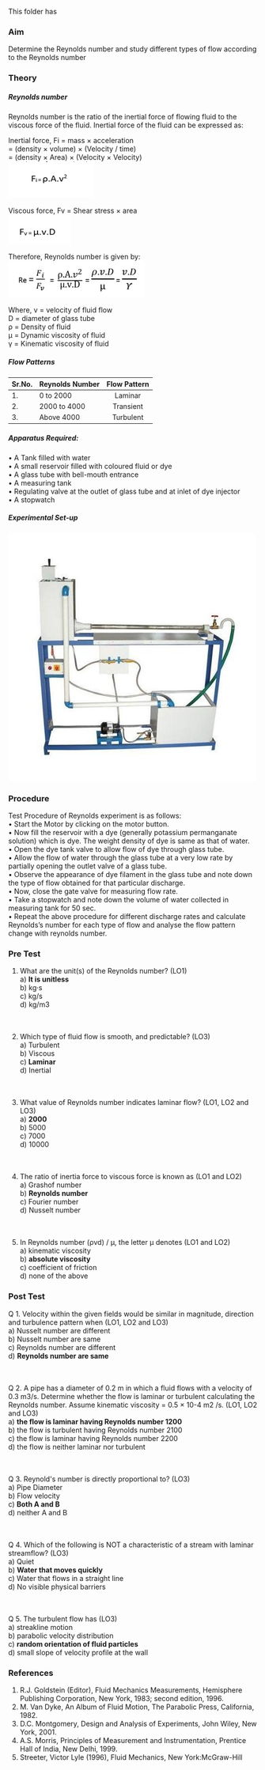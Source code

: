 This folder has 
### Aim
Determine the Reynolds number and study different types of flow according to the Reynolds number
### Theory
<h5>Reynolds number</h5> Reynolds number is the ratio of the inertial force of flowing fluid to the viscous force of the fluid. Inertial force of the fluid can be expressed as:<br>

 Inertial force, Fi = mass × acceleration<br>
                                = (density × volume) × (Velocity / time)<br>
       = (density × Area) × (Velocity × Velocity)<br>
       <img src="images/reyn-Form-1.png" />
 
Viscous force, Fv = Shear stress × area<br>
<img src="images/reyn-Form-2.png" />
 
Therefore, Reynolds number is given by:<br>
<img src="images/reyn-form-3.png" />
 
Where, v = velocity of fluid flow<br>
D = diameter of glass tube<br>
ρ = Density of fluid<br>
µ = Dynamic viscosity of fluid<br>
γ = Kinematic viscosity of fluid<br>
<h5>Flow Patterns</h5>

Sr.No. | Reynolds Number | Flow Pattern
:-- | :-- |:--:
1.| 0 to 2000| Laminar<br>
2.| 2000 to 4000| Transient<br>
3.| Above 4000| Turbulent<br>

<h5>Apparatus Required:</h5>
•	A Tank filled with water<br>
•	A small reservoir filled with coloured fluid or dye<br>
•	A glass tube with bell-mouth entrance<br>
•	A measuring tank<br>
•	Regulating valve at the outlet of glass tube and at inlet of dye injector<br>
•	A stopwatch<br>

<h5>Experimental Set-up</h5>
<img src="images/reynolds-apparatus.jpg" />

### Procedure
Test Procedure of Reynolds experiment is as follows:<br>
•	Start the Motor by clicking on the motor button.<br>
•	Now fill the reservoir with a dye (generally potassium permanganate solution) which is dye. The weight density of dye is same as that of water.<br>
•	Open the dye tank valve to allow flow of dye through glass tube.<br>
•	Allow the flow of water through the glass tube at a very low rate by partially opening the outlet valve of a glass tube.<br>
• Observe the appearance of dye filament in the glass tube and note down the type of flow obtained for that particular discharge.<br>
•	Now, close the gate valve for measuring flow rate.<br>
•	Take a stopwatch and note down the volume of water collected in measuring tank for 50 sec.<br>
•	Repeat the above procedure for different discharge rates and calculate Reynolds’s number for each type of flow and analyse the flow pattern change with reynolds number.<br>

### Pre Test
1) What are the unit(s) of the Reynolds number? (LO1)<br>
a)	<b>It is unitless </b><br>
b)	kg·s <br>
c)	kg/s <br>
d)	kg/m3 <br>
<br><br>

2) Which type of fluid flow is smooth, and predictable? (LO3)<br>
a)	Turbulent<br>
b)	Viscous<br>
c)	<b>Laminar </b><br>
d)	Inertial<br>
<br><br>

3) What value of Reynolds number indicates laminar flow? (LO1, LO2 and LO3)<br>
a)	<b>2000 </b><br>
b)	5000<br>
c)	7000<br>
d)	10000<br>
<br><br>

4) The ratio of inertia force to viscous force is known as (LO1 and LO2)<br>
a)	Grashof number<br>
b)	<b>Reynolds number</b> <br>
c)	Fourier number<br>
d)	Nusselt number<br>
<br><br>

5) In Reynolds number (ρvd) / μ, the letter μ denotes (LO1 and LO2)<br>
a)	kinematic viscosity<br>
b)	<b>absolute viscosity</b><br>
c)	coefficient of friction<br>
d)	none of the above<br>

### Post Test
Q 1. Velocity within the given fields would be similar in magnitude, direction and turbulence pattern when (LO1, LO2 and LO3)<br>
a)	Nusselt number are different<br>
b)	Nusselt number are same<br>
c)	Reynolds number are different<br>
d)	<b>Reynolds number are same</b><br>
<br><br>

Q 2. A pipe has a diameter of 0.2 m in which a fluid flows with a velocity of 0.3 m3/s. Determine whether the flow is laminar or turbulent calculating the Reynolds number. Assume kinematic viscosity = 0.5 × 10-4 m2 /s. (LO1, LO2 and LO3) <br>
a)	<b>the flow is laminar having Reynolds number 1200</b><br>
b)	the flow is turbulent having Reynolds number 2100<br>
c)	the flow is laminar having Reynolds number 2200<br>
d)	the flow is neither laminar nor turbulent<br>
<br><br>

Q 3. Reynold's number is directly proportional to? (LO3)<br>
a)	Pipe Diameter<br>
b)	Flow velocity<br>
c)	<b>Both A and B </b> <br>
d)	neither A and B<br>
<br><br>

Q 4. Which of the following is NOT a characteristic of a stream with laminar streamflow? (LO3)<br>
a)	Quiet<br>
b)	<b>Water that moves quickly </b><br>
c)	Water that flows in a straight line<br>
d)	No visible physical barriers<br>
<br><br>

Q 5. The turbulent flow has (LO3)<br>
a)	streakline motion<br>
b)	parabolic velocity distribution<br>
c)	<b>random orientation of fluid particles </b><br>
d)	small slope of velocity profile at the wall<br>
### References

1. R.J. Goldstein (Editor), Fluid Mechanics Measurements, Hemisphere Publishing 
Corporation, New York, 1983; second edition, 1996.
2. M. Van Dyke, An Album of Fluid Motion, The Parabolic Press, California, 1982.
3. D.C. Montgomery, Design and Analysis of Experiments, John Wiley, New York, 2001.
4. A.S. Morris, Principles of Measurement and Instrumentation, Prentice Hall of India, New 
Delhi, 1999.
5. Streeter, Victor Lyle (1996), Fluid Mechanics, New York:McGraw-Hill
